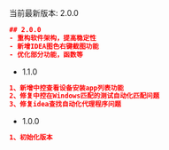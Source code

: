 当前最新版本: 2.0.0



```json
## 2.0.0
- 重构软件架构，提高稳定性
- 新增IDEA图色右键截图功能
- 优化部分功能，函数等
```





- 1.1.0

```json
1、新增中控查看设备安装app列表功能
2、修复中控在Windows匹配的测试自动化匹配问题
3、修复idea查找自动化代理程序问题

```





- 1.0.0

```json
1、初始化版本

```

